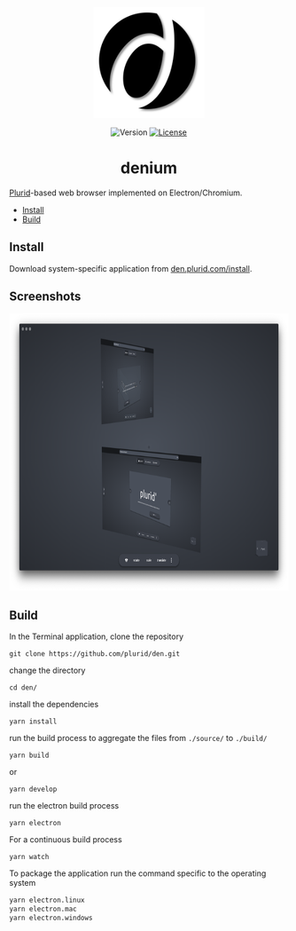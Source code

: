 <p align="center">
    <img src="https://raw.githubusercontent.com/plurid/den/master/about/identity/den-logo.png" height="200px">
</p>



<p align="center">
    <img src="https://img.shields.io/badge/version-0.0.1-blue.svg?colorB=000000&style=for-the-badge" alt="Version">
    <a href="https://github.com/plurid/den/blob/master/LICENSE">
        <img src="https://img.shields.io/badge/license-MIT-blue.svg?colorB=000000&style=for-the-badge" alt="License">
    </a>
</p>



<h1 align="center">
    denium
</h1>

[Plurid](https://github.com/plurid/plurid)-based web browser implemented on Electron/Chromium.



+ [Install](#install)
+ [Build](#build)



## Install

Download system-specific application from [den.plurid.com/install](https://den.plurid.com/install).



## Screenshots

<p align="center">
    <img src="https://raw.githubusercontent.com/plurid/den/master/implementations/denium/about/screenshots/ss.png" height="500px">
</p>



## Build

In the Terminal application, clone the repository

    git clone https://github.com/plurid/den.git

change the directory

    cd den/

install the dependencies

    yarn install

run the build process to aggregate the files from `./source/` to `./build/`

    yarn build

or

    yarn develop

run the electron build process

    yarn electron


For a continuous build process

    yarn watch


To package the application run the command specific to the operating system

    yarn electron.linux
    yarn electron.mac
    yarn electron.windows

